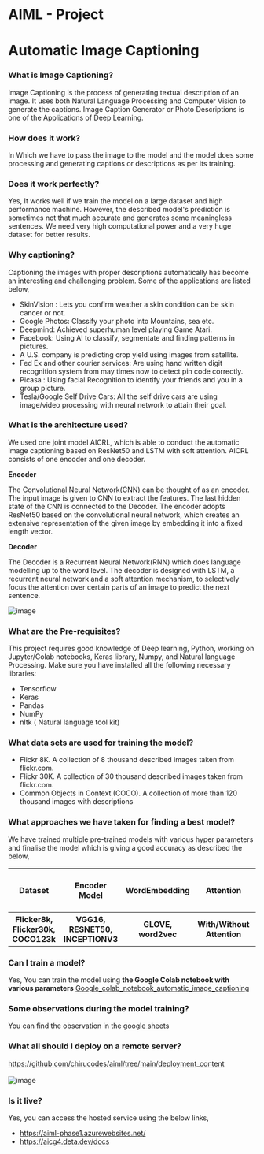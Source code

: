 # AIML - Project
# Automatic Image Captioning

### What is Image Captioning?
Image Captioning is the process of generating textual description of an image. It uses both Natural Language Processing and Computer Vision to generate the captions. Image Caption Generator or Photo Descriptions is one of the Applications of Deep Learning.

### How does it work?
In Which we have to pass the image to the model and the model does some processing and generating captions or descriptions as per its training. 

### Does it work perfectly?
Yes, It works well if we train the model on a large dataset and high performance machine. However, the described model's prediction is sometimes not that much accurate and generates some meaningless sentences. We need very high computational power and a very huge dataset for better results.

### Why captioning?
Captioning the images with proper descriptions automatically has become an interesting and challenging problem. Some of the applications are listed below,
- SkinVision : Lets you confirm weather a skin condition can be skin cancer or not.
- Google Photos: Classify your photo into Mountains, sea etc.
- Deepmind: Achieved superhuman level playing Game Atari.
- Facebook: Using AI to classify, segmentate and finding patterns in pictures.
- A U.S. company is predicting crop yield using images from satellite.
- Fed Ex and other courier services: Are using hand written digit recognition system from may times now to detect pin code correctly.
- Picasa : Using facial Recognition to identify your friends and you in a group picture.
- Tesla/Google Self Drive Cars: All the self drive cars are using image/video processing with neural network to attain their goal.

### What is the architecture used?
We used one joint model AICRL, which is able to conduct the automatic image captioning based on ResNet50 and LSTM with soft attention. AICRL consists of one encoder and one decoder. 

**Encoder**

The Convolutional Neural Network(CNN) can be thought of as an encoder. The input image is given to CNN to extract the features. The last hidden state of the CNN is connected to the Decoder. The encoder adopts ResNet50 based on the convolutional neural network, which creates an extensive representation of the given image by embedding it into a fixed length vector. 

**Decoder**

The Decoder is a Recurrent Neural Network(RNN) which does language modelling up to the word level. The decoder is designed with LSTM, a recurrent neural network and a soft attention mechanism, to selectively focus the attention over certain parts of an image to predict the next sentence. 

![image](https://user-images.githubusercontent.com/42552004/185698360-a42be897-b6e3-4e8a-bf8b-160b4b0a4599.png)

### What are the Pre-requisites?
This project requires good knowledge of Deep learning, Python, working on Jupyter/Colab notebooks, Keras library, Numpy, and Natural language Processing. Make sure you have installed all the following necessary libraries:
- Tensorflow
- Keras
- Pandas
- NumPy
- nltk ( Natural language tool kit)

### What data sets are used for training the model?
- Flickr 8K. A collection of 8 thousand described images taken from flickr.com.
- Flickr 30K. A collection of 30 thousand described images taken from flickr.com.
- Common Objects in Context (COCO). A collection of more than 120 thousand images with descriptions

### What approaches we have taken for finding a best model?
We have trained multiple pre-trained models with various hyper parameters and finalise the model which is giving a good accuracy as described the below,
<table>
<thead>
  <th>Dataset</th>
  <th>Encoder Model</th>
  <th>WordEmbedding</th>
  <th>Attention</th>
  <th>Transformer</th>
  <th>Loss function</th>
  <th>Optimizer</th>
  <th>No of pics per batch</th>
  <th>Learning rate</th>
  <th>Epochs</th>
</thead>
<tbody>
<tr>
  <th>Flicker8k, Flicker30k, COCO123k</th>
  <th>VGG16, RESNET50, INCEPTIONV3</th>
  <th>GLOVE, word2vec</th>
  <th>With/Without Attention</th>
  <th>With/Without Transformer</th>
  <th>categorical_crossentropy</th>
  <th>adam</th>
  <th>30</th>
  <th>0.0001</th>
  <th>5, 10, 30</th>
<tbody>
</tr>
</table>


### Can I train a model?
Yes, You can train the model using **the Google Colab notebook with various parameters**
[Google_colab_notebook_automatic_image_captioning](https://github.com/chirucodes/aiml/blob/main/automatic_image_captioning/ResNet50_LSTM_with_Attention_ImageCaptioningGroup4.ipynb)

### Some observations during the model training?
You can find the observation in the [google sheets](https://docs.google.com/spreadsheets/d/1eO9BrHyBLZACl_1QBHOROR3yUCW5jHyael8NUIjX4vA/edit#gid=0)

### What all should I deploy on a remote server?
https://github.com/chirucodes/aiml/tree/main/deployment_content <br><br>
![image](https://user-images.githubusercontent.com/42552004/185702837-1a550f5d-d1d8-4dd4-8de1-f65d1f2e3bbb.png)


### Is it live?
Yes, you can access the hosted service using the below links,
- https://aiml-phase1.azurewebsites.net/
- https://aicg4.deta.dev/docs
